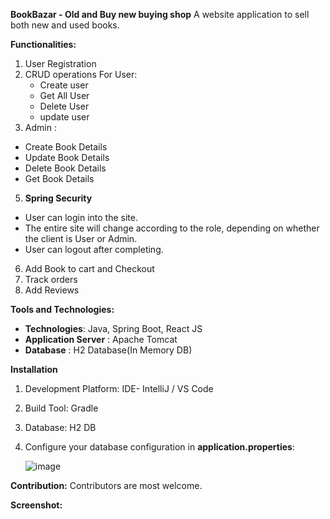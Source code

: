 **BookBazar - Old and Buy new buying shop**
A website application to sell both new and used books.

**Functionalities:** 
1. User Registration
2. CRUD operations For User:
   - Create user
   - Get All User
   - Delete User
   - update user 
4. Admin :
  - Create Book Details
  - Update Book Details
  - Delete Book Details
  - Get Book Details
       
5. **Spring Security**
  - User can login into the site.
  - The entire site will change according to the role, depending on whether the client is User or Admin.
  - User can logout after completing.

6. Add Book to cart and Checkout
7. Track orders
8. Add Reviews

**Tools and Technologies:**
  - **Technologies**: Java, Spring Boot, React JS
  - **Application Server** : Apache Tomcat
  - **Database** : H2 Database(In Memory DB)

**Installation**
  1. Development Platform:  IDE- IntelliJ / VS Code
  2. Build Tool: Gradle
  3. Database: H2 DB
  4. Configure your database configuration in **application.properties**:

     ![image](https://github.com/Hiral-Sanghani/BookBazar/assets/46317729/69b60fc6-20a4-419f-995b-3e84c0db0796)

**Contribution:**
Contributors are most welcome.
     
**Screenshot:** 
